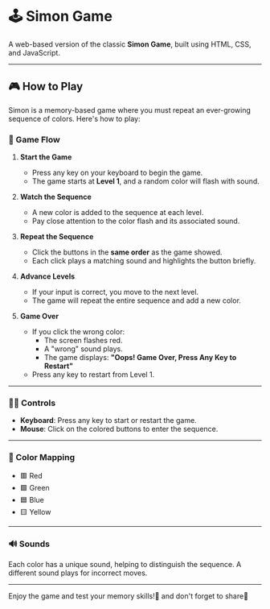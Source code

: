 # 🕹️ Simon Game

A web-based version of the classic **Simon Game**, built using HTML, CSS, and JavaScript.

---

## 🎮 How to Play

Simon is a memory-based game where you must repeat an ever-growing sequence of colors. Here's how to play:

### 🔄 Game Flow

1. **Start the Game**
   - Press any key on your keyboard to begin the game.
   - The game starts at **Level 1**, and a random color will flash with sound.

2. **Watch the Sequence**
   - A new color is added to the sequence at each level.
   - Pay close attention to the color flash and its associated sound.

3. **Repeat the Sequence**
   - Click the buttons in the **same order** as the game showed.
   - Each click plays a matching sound and highlights the button briefly.

4. **Advance Levels**
   - If your input is correct, you move to the next level.
   - The game will repeat the entire sequence and add a new color.

5. **Game Over**
   - If you click the wrong color:
     - The screen flashes red.
     - A "wrong" sound plays.
     - The game displays: **"Oops! Game Over, Press Any Key to Restart"**
   - Press any key to restart from Level 1.

---

### 🧑‍💻 Controls

- **Keyboard**: Press any key to start or restart the game.
- **Mouse**: Click on the colored buttons to enter the sequence.

---

### 🎨 Color Mapping

- 🟥 Red
- 🟩 Green
- 🟦 Blue
- 🟨 Yellow

---

### 🔊 Sounds

Each color has a unique sound, helping to distinguish the sequence. A different sound plays for incorrect moves.

---

Enjoy the game and test your memory skills!🧠 and don't forget to share🤗

